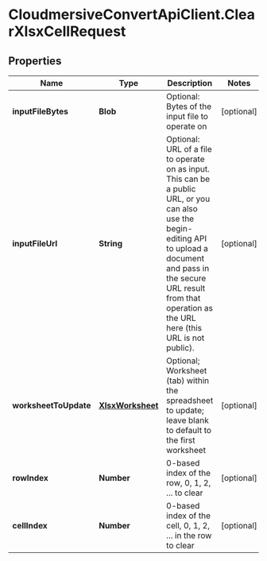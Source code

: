 # CloudmersiveConvertApiClient.ClearXlsxCellRequest

## Properties
Name | Type | Description | Notes
------------ | ------------- | ------------- | -------------
**inputFileBytes** | **Blob** | Optional: Bytes of the input file to operate on | [optional] 
**inputFileUrl** | **String** | Optional: URL of a file to operate on as input.  This can be a public URL, or you can also use the begin-editing API to upload a document and pass in the secure URL result from that operation as the URL here (this URL is not public). | [optional] 
**worksheetToUpdate** | [**XlsxWorksheet**](XlsxWorksheet.md) | Optional; Worksheet (tab) within the spreadsheet to update; leave blank to default to the first worksheet | [optional] 
**rowIndex** | **Number** | 0-based index of the row, 0, 1, 2, ... to clear | [optional] 
**cellIndex** | **Number** | 0-based index of the cell, 0, 1, 2, ... in the row to clear | [optional] 


